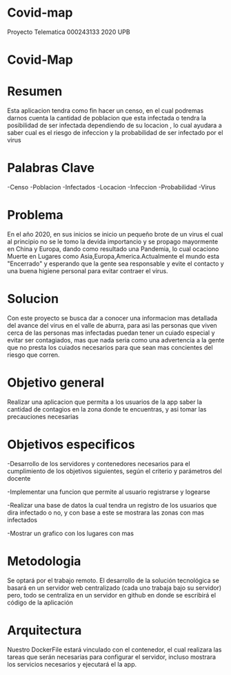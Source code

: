 # Covid-map
Proyecto Telematica 000243133 2020 UPB


# Covid-Map

# Resumen

Esta aplicacion tendra como fin hacer un censo, en el cual
podremas darnos cuenta la cantidad de poblacion que esta
infectada o tendra la posibilidad de ser infectada dependiendo de su locacion
, lo cual ayudara a saber cual es el riesgo de infeccion y la probabilidad
de ser infectado por el virus


# Palabras Clave

-Censo 
-Poblacion
-Infectados
-Locacion
-Infeccion
-Probabilidad
-Virus


# Problema

En el año 2020, en sus inicios se inicio un pequeño brote de un virus
el cual al principio no se le tomo la devida importancio y se propago 
mayormente en China y Europa, dando como resultado una Pandemia, lo cual
ocaciono Muerte en Lugares como Asia,Europa,America.Actualmente el mundo
esta "Encerrado" y esperando que la gente sea responsable y evite el
contacto y una buena higiene personal para evitar contraer el virus.


# Solucion
Con este proyecto se busca dar a conocer una informacion mas detallada del
avance del virus en el valle de aburra, para asi las personas que viven cerca
de las personas mas infectadas puedan tener un cuiado especial y evitar
ser contagiados, mas que nada seria como una advertencia a la gente que no
presta los cuiados necesarios para que sean mas concientes del riesgo
que corren.



# Objetivo general

Realizar una aplicacion que permita a los usuarios de la app
saber la cantidad de contagios en la zona donde te encuentras,
y asi tomar las precauciones necesarias

# Objetivos especificos 

-Desarrollo de los servidores y contenedores necesarios para el cumplimiento de 
los objetivos siguientes, según el criterio y parámetros del docente

-Implementar una funcion que permite al usuario registrarse y logearse

-Realizar una base de datos la cual tendra un registro de los usuarios
que dira infectado o no, y con base a este se mostrara las zonas con mas
infectados

-Mostrar un grafico con los lugares con mas 


# Metodologia

Se optará por el trabajo remoto. El desarrollo de la solución tecnológica se basará en 
un servidor web centralizado (cada uno trabaja bajo su servidor) pero, todo se centraliza 
en un servidor en github en donde se escribirá el código de la aplicación

# Arquitectura

Nuestro DockerFile estará vinculado con el contenedor, el cual realizara las tareas que 
serán necesarias para configurar el servidor, incluso mostrara los servicios
necesarios y ejecutará el la app.
  
